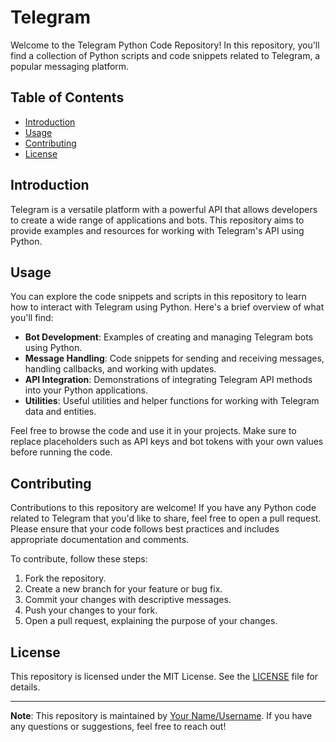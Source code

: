 # Telegram

Welcome to the Telegram Python Code Repository! In this repository, you'll find a collection of Python scripts and code snippets related to Telegram, a popular messaging platform.

## Table of Contents

- [Introduction](#introduction)
- [Usage](#usage)
- [Contributing](#contributing)
- [License](#license)

## Introduction

Telegram is a versatile platform with a powerful API that allows developers to create a wide range of applications and bots. This repository aims to provide examples and resources for working with Telegram's API using Python.

## Usage

You can explore the code snippets and scripts in this repository to learn how to interact with Telegram using Python. Here's a brief overview of what you'll find:

- **Bot Development**: Examples of creating and managing Telegram bots using Python.
- **Message Handling**: Code snippets for sending and receiving messages, handling callbacks, and working with updates.
- **API Integration**: Demonstrations of integrating Telegram API methods into your Python applications.
- **Utilities**: Useful utilities and helper functions for working with Telegram data and entities.

Feel free to browse the code and use it in your projects. Make sure to replace placeholders such as API keys and bot tokens with your own values before running the code.

## Contributing

Contributions to this repository are welcome! If you have any Python code related to Telegram that you'd like to share, feel free to open a pull request. Please ensure that your code follows best practices and includes appropriate documentation and comments.

To contribute, follow these steps:

1. Fork the repository.
2. Create a new branch for your feature or bug fix.
3. Commit your changes with descriptive messages.
4. Push your changes to your fork.
5. Open a pull request, explaining the purpose of your changes.

## License

This repository is licensed under the MIT License. See the [LICENSE](LICENSE) file for details.

---

**Note**: This repository is maintained by [Your Name/Username](https://github.com/yourusername). If you have any questions or suggestions, feel free to reach out!
